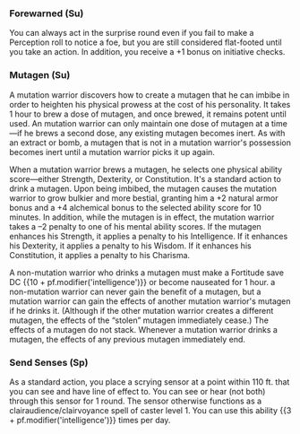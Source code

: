 ### **Forewarned** (Su)

You can always act in the surprise round even if you fail to make a Perception roll to notice a foe, but you are still considered flat-footed until you take an action. In addition, you receive a +1 bonus on initiative checks.

### **Mutagen** (Su)

A mutation warrior discovers how to create a mutagen that he can imbibe in order to heighten his physical prowess at the cost of his personality. It takes 1 hour to brew a dose of mutagen, and once brewed, it remains potent until used. An mutation warrior can only maintain one dose of mutagen at a time—if he brews a second dose, any existing mutagen becomes inert. As with an extract or bomb, a mutagen that is not in a mutation warrior's possession becomes inert until a mutation warrior picks it up again.

When a mutation warrior brews a mutagen, he selects one physical ability score—either Strength, Dexterity, or Constitution. It's a standard action to drink a mutagen. Upon being imbibed, the mutagen causes the mutation warrior to grow bulkier and more bestial, granting him a +2 natural armor bonus and a +4 alchemical bonus to the selected ability score for 10 minutes. In addition, while the mutagen is in effect, the mutation warrior takes a –2 penalty to one of his mental ability scores. If the mutagen enhances his Strength, it applies a penalty to his Intelligence. If it enhances his Dexterity, it applies a penalty to his Wisdom. If it enhances his Constitution, it applies a penalty to his Charisma.

A non-mutation warrior who drinks a mutagen must make a Fortitude save DC {{10 + pf.modifier('intelligence')}} or become nauseated for 1 hour. a non-mutation warrior can never gain the benefit of a mutagen, but a mutation warrior can gain the effects of another mutation warrior's mutagen if he drinks it. (Although if the other mutation warrior creates a different mutagen, the effects of the “stolen” mutagen immediately cease.) The effects of a mutagen do not stack. Whenever a mutation warrior drinks a mutagen, the effects of any previous mutagen immediately end.

### **Send Senses** (Sp)

As a standard action, you place a scrying sensor at a point within 110 ft. that you can see and have line of effect to. You can see or hear (not both) through this sensor for 1 round. The sensor otherwise functions as a clairaudience/clairvoyance spell of caster level 1. You can use this ability {{3 + pf.modifier('intelligence')}} times per day.